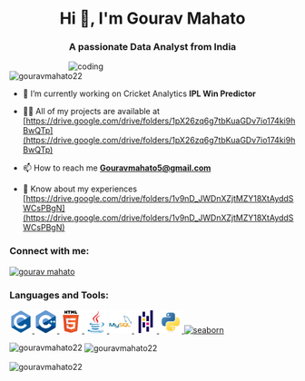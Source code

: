 <h1 align="center">Hi 👋, I'm Gourav Mahato</h1>
<h3 align="center">A passionate Data Analyst from India</h3>
<img align="right" alt="coding" width="400" src="https://camo.githubusercontent.com/87af9a9fec730c94fc8b08eb21fa5ef6ab7831a67ba17bf8cc76696f6e4be1ef/68747470733a2f2f63646e2e6472696262626c652e636f6d2f75736572732f313138373833362f73637265656e73686f74732f363533393432392f70726f6772616d65722e676966">
<p align="left"> <img src="https://komarev.com/ghpvc/?username=gouravmahato22&label=Profile%20views&color=0e75b6&style=flat" alt="gouravmahato22" /> </p>

- 🔭 I’m currently working on Cricket Analytics **IPL Win Predictor**

- 👨‍💻 All of my projects are available at [https://drive.google.com/drive/folders/1pX26zq6g7tbKuaGDv7io174ki9hBwQTp](https://drive.google.com/drive/folders/1pX26zq6g7tbKuaGDv7io174ki9hBwQTp)

- 📫 How to reach me **Gouravmahato5@gmail.com**

- 📄 Know about my experiences [https://drive.google.com/drive/folders/1v9nD_JWDnXZjtMZY18XtAyddSWCsPBgN](https://drive.google.com/drive/folders/1v9nD_JWDnXZjtMZY18XtAyddSWCsPBgN)

<h3 align="left">Connect with me:</h3>
<p align="left">
<a href="https://linkedin.com/in/gourav mahato" target="blank"><img align="center" src="https://raw.githubusercontent.com/rahuldkjain/github-profile-readme-generator/master/src/images/icons/Social/linked-in-alt.svg" alt="gourav mahato" height="30" width="40" /></a>
</p>

<h3 align="left">Languages and Tools:</h3>
<p align="left"> <a href="https://www.cprogramming.com/" target="_blank" rel="noreferrer"> <img src="https://raw.githubusercontent.com/devicons/devicon/master/icons/c/c-original.svg" alt="c" width="40" height="40"/> </a> <a href="https://www.w3schools.com/cpp/" target="_blank" rel="noreferrer"> <img src="https://raw.githubusercontent.com/devicons/devicon/master/icons/cplusplus/cplusplus-original.svg" alt="cplusplus" width="40" height="40"/> </a> <a href="https://www.w3.org/html/" target="_blank" rel="noreferrer"> <img src="https://raw.githubusercontent.com/devicons/devicon/master/icons/html5/html5-original-wordmark.svg" alt="html5" width="40" height="40"/> </a> <a href="https://www.java.com" target="_blank" rel="noreferrer"> <img src="https://raw.githubusercontent.com/devicons/devicon/master/icons/java/java-original.svg" alt="java" width="40" height="40"/> </a> <a href="https://www.mysql.com/" target="_blank" rel="noreferrer"> <img src="https://raw.githubusercontent.com/devicons/devicon/master/icons/mysql/mysql-original-wordmark.svg" alt="mysql" width="40" height="40"/> </a> <a href="https://pandas.pydata.org/" target="_blank" rel="noreferrer"> <img src="https://raw.githubusercontent.com/devicons/devicon/2ae2a900d2f041da66e950e4d48052658d850630/icons/pandas/pandas-original.svg" alt="pandas" width="40" height="40"/> </a> <a href="https://www.python.org" target="_blank" rel="noreferrer"> <img src="https://raw.githubusercontent.com/devicons/devicon/master/icons/python/python-original.svg" alt="python" width="40" height="40"/> </a> <a href="https://seaborn.pydata.org/" target="_blank" rel="noreferrer"> <img src="https://seaborn.pydata.org/_images/logo-mark-lightbg.svg" alt="seaborn" width="40" height="40"/> </a> </p>

<p><img align="left" src="https://github-readme-stats.vercel.app/api/top-langs?username=gouravmahato22&show_icons=true&locale=en&layout=compact" alt="gouravmahato22" /></p>

<p>&nbsp;<img align="center" src="https://github-readme-stats.vercel.app/api?username=gouravmahato22&show_icons=true&locale=en" alt="gouravmahato22" /></p>

<p><img align="center" src="https://github-readme-streak-stats.herokuapp.com/?user=gouravmahato22&" alt="gouravmahato22" /></p>

